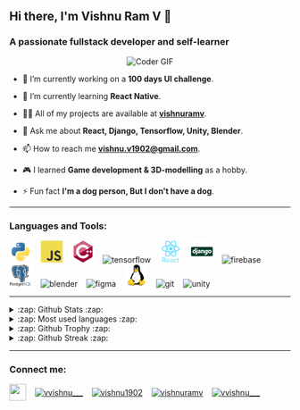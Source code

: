 ## Hi there, I'm Vishnu Ram V 👋
### A passionate fullstack developer and self-learner
<p align="center">
    <img src="https://media.giphy.com/media/Ah3zHH7hvsSB2/source.gif" alt="Coder GIF" width="350" height="250">
</p>

- 🔭 I’m currently working on a **100 days UI challenge**.

- 🌱 I’m currently learning **React Native**.

- 👨‍💻 All of my projects are available at **[vishnuramv](https://github.com/vishnuramv/)**.

- 💬 Ask me about **React, Django, Tensorflow, Unity, Blender**.

- 📫 How to reach me **vishnu.v1902@gmail.com**.

- 🎮 I learned **Game development & 3D-modelling** as a hobby.

- ⚡ Fun fact **I'm a dog person, But I don't have a dog**.

---

### Languages and Tools:

<p align="left">
    <img src="https://raw.githubusercontent.com/devicons/devicon/master/icons/python/python-original.svg" alt="python" width="40" height="40"/> &nbsp;&nbsp;
    <img src="https://raw.githubusercontent.com/devicons/devicon/master/icons/javascript/javascript-original.svg" alt="javascript" width="40" height="40"/> &nbsp;&nbsp;
    <img src="https://raw.githubusercontent.com/devicons/devicon/master/icons/cplusplus/cplusplus-original.svg" alt="cplusplus" width="40" height="40"/> &nbsp;&nbsp;
    <img src="https://www.vectorlogo.zone/logos/tensorflow/tensorflow-icon.svg" alt="tensorflow" width="40" height="40"/> &nbsp;&nbsp;
<!--     <img src="https://www.vectorlogo.zone/logos/flutterio/flutterio-icon.svg" alt="flutter" width="40" height="40"/> &nbsp;&nbsp; -->
    <img src="https://raw.githubusercontent.com/devicons/devicon/master/icons/react/react-original-wordmark.svg" alt="react" width="40" height="40"/> &nbsp;&nbsp;
    <img src="https://raw.githubusercontent.com/devicons/devicon/master/icons/django/django-original.svg" alt="django" width="40" height="40"/> &nbsp;&nbsp;
    <img src="https://www.vectorlogo.zone/logos/firebase/firebase-icon.svg" alt="firebase" width="40" height="40"/> &nbsp;&nbsp;
    <img src="https://raw.githubusercontent.com/devicons/devicon/master/icons/postgresql/postgresql-original-wordmark.svg" alt="postgresql" width="40" height="40"/> &nbsp;&nbsp;
    <img src="https://download.blender.org/branding/community/blender_community_badge_white.svg" alt="blender" width="40" height="40"/> &nbsp;&nbsp;
    <img src="https://www.vectorlogo.zone/logos/figma/figma-icon.svg" alt="figma" width="40" height="40"/> &nbsp;&nbsp;
    <img src="https://raw.githubusercontent.com/devicons/devicon/master/icons/linux/linux-original.svg" alt="linux" width="40" height="40"/> &nbsp;&nbsp;
    <img src="https://www.vectorlogo.zone/logos/git-scm/git-scm-icon.svg" alt="git" width="40" height="40"/> &nbsp;&nbsp;
    <img src="https://www.vectorlogo.zone/logos/unity3d/unity3d-icon.svg" alt="unity" width="40" height="40"/> &nbsp;&nbsp;
<!--     <img src="https://raw.githubusercontent.com/devicons/devicon/master/icons/amazonwebservices/amazonwebservices-original-wordmark.svg" alt="aws" width="40" height="40"/> -->
<!--     <img src="https://www.vectorlogo.zone/logos/gnu_bash/gnu_bash-icon.svg" alt="bash" width="40" height="40"/> -->
<!--     <img src="https://www.chartjs.org/media/logo-title.svg" alt="chartjs" width="40" height="40"/> -->
<!--     <img src="https://raw.githubusercontent.com/devicons/devicon/master/icons/csharp/csharp-original.svg" alt="csharp" width="40" height="40"/> -->
<!--     <img src="https://www.vectorlogo.zone/logos/pocoo_flask/pocoo_flask-icon.svg" alt="flask" width="40" height="40"/> -->
<!--     <img src="https://www.vectorlogo.zone/logos/gatsbyjs/gatsbyjs-icon.svg" alt="gatsby" width="40" height="40"/> -->
<!--     <img src="https://www.vectorlogo.zone/logos/heroku/heroku-icon.svg" alt="heroku" width="40" height="40"/> -->
<!--     <img src="https://raw.githubusercontent.com/devicons/devicon/master/icons/mysql/mysql-original-wordmark.svg" alt="mysql" width="40" height="40"/>  -->
<!--     <img src="https://cdn.worldvectorlogo.com/logos/nextjs-3.svg" alt="nextjs" width="40" height="40"/>  -->
<!--     <img src="https://www.vectorlogo.zone/logos/getpostman/getpostman-icon.svg" alt="postman" width="40" height="40"/> -->
<!--     <img src="https://raw.githubusercontent.com/devicons/devicon/master/icons/typescript/typescript-original.svg" alt="typescript" width="40" height="40"/> -->
<!--     <img src="https://raw.githubusercontent.com/prplx/svg-logos/5585531d45d294869c4eaab4d7cf2e9c167710a9/svg/materialize.svg" alt="materialize" width="40" height="40"/> &nbsp;&nbsp;  -->
    <!-- <img src="https://www.vectorlogo.zone/logos/dartlang/dartlang-icon.svg" alt="dart" width="40" height="40"/>  -->
</p>

---

<details>
  <summary>:zap: Github Stats :zap:</summary>
  <p>&nbsp;<img align="center" src="https://github-readme-stats.vishnuramv.vercel.app/api?username=vishnuramv&show_icons=true" alt="vishnuramv" /></p>
</details>

<!-- <details>
  <summary>:zap: Recent Activity :zap:</summary>
  <p>
      START_SECTION:activity
  </p>
</details> -->

<details>
  <summary>:zap: Most used languages :zap:</summary>
  <p><img align="center" src="https://github-readme-stats.vercel.app/api/top-langs/?username=vishnuramv&layout=compact&hide=html" alt="vishnuramv" /></p>
</details>

<details>
    <summary>:zap: Github Trophy :zap:</summary>
    <p align="left"> <a href="https://github.com/ryo-ma/github-profile-trophy"><img src="https://github-profile-trophy.vercel.app/?username=vishnuramv" alt="vishnuramv" /></a> </p>
</details>
<details>
    <summary>:zap: Github Streak :zap:</summary>
    <p><img align="center" src="https://github-readme-streak-stats.herokuapp.com/?user=vishnuramv&" alt="vishnuramv" /></p>
</details>

---

### Connect me:
<a href="https://vishnuramv.github.io" target="blank"><img align="center" src="https://img.icons8.com/wired/32/000000/domain.png" height="30" width="30"/></a>&nbsp;&nbsp;&nbsp;
<a href="https://instagram.com/vvishnu___" target="blank"><img align="center" src="https://cdn.jsdelivr.net/npm/simple-icons@3.0.1/icons/instagram.svg" alt="vvishnu___" height="30" width="30" /></a>&nbsp;&nbsp;&nbsp;
<a href="https://linkedin.com/in/vishnu1902" target="blank"><img align="center" src="https://cdn.jsdelivr.net/npm/simple-icons@3.0.1/icons/linkedin.svg" alt="vishnu1902" height="30" width="30" /></a>&nbsp;&nbsp;&nbsp;
<a href="https://dev.to/vishnuramv" target="blank"><img align="center" src="https://cdn.jsdelivr.net/npm/simple-icons@3.0.1/icons/dev-dot-to.svg" alt="vishnuramv" height="30" width="30" /></a>&nbsp;&nbsp;&nbsp;
<a href="https://twitter.com/vvishnu___" target="blank"><img align="center" src="https://cdn.jsdelivr.net/npm/simple-icons@3.0.1/icons/twitter.svg" alt="vvishnu___" height="30" width="30" /></a>&nbsp;&nbsp;&nbsp;
<!-- <a href="https://www.hackerrank.com/vishnu_v1902" target="blank"><img align="center" src="https://cdn.jsdelivr.net/npm/simple-icons@3.0.1/icons/hackerrank.svg" alt="vishnu_v1902" height="30" width="30" /></a>&nbsp;&nbsp;&nbsp; -->
<!-- <a href="https://stackoverflow.com/users/13526964" target="blank"><img align="center" src="https://cdn.jsdelivr.net/npm/simple-icons@3.0.1/icons/stackoverflow.svg" alt="13526964" height="30" width="30" /></a>&nbsp;&nbsp;&nbsp; -->
<!-- <a href="https://facebook.com/vvishnu1902" target="blank"><img align="center" src="https://cdn.jsdelivr.net/npm/simple-icons@3.0.1/icons/facebook.svg" alt="vvishnu1902" height="30" width="30" /></a>&nbsp;&nbsp;&nbsp; -->
